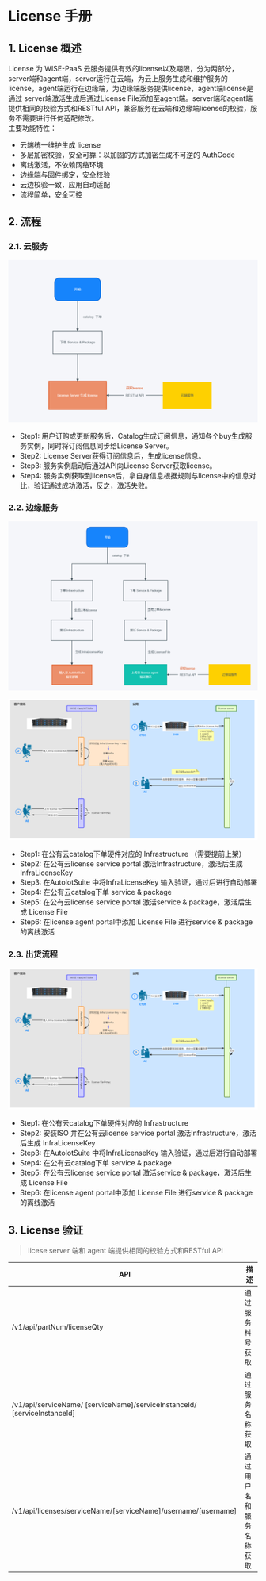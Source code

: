 # License 手册

## 1. License 概述

License 为 WISE-PaaS 云服务提供有效的license以及期限，分为两部分，server端和agent端，server运行在云端，为云上服务生成和维护服务的license，agent端运行在边缘端，为边缘端服务提供license，agent端license是通过 server端激活生成后通过License File添加至agent端。server端和agent端提供相同的校验方式和RESTful API，兼容服务在云端和边缘端license的校验，服务不需要进行任何适配修改。  
主要功能特性：  

- 云端统一维护生成 license
- 多层加密校验，安全可靠：以加固的方式加密生成不可逆的 AuthCode
- 离线激活，不依赖网络环境
- 边缘端与固件绑定，安全校验
- 云边校验一致，应用自动适配
- 流程简单，安全可控  

## 2. 流程

### 2.1. 云服务

![云服务流程](images/边缘服务流程.png)

- Step1: 用户订购或更新服务后，Catalog生成订阅信息，通知各个buy生成服务实例，同时将订阅信息同步给License Server。
- Step2: License Server获得订阅信息后，生成license信息。
- Step3: 服务实例启动后通过API向License Server获取license。
- Step4: 服务实例获取到license后，拿自身信息根据规则与license中的信息对比，验证通过成功激活，反之，激活失败。

### 2.2. 边缘服务

![边缘服务流程](images/云服务流程.png)

![出货流程](images/出货流程.png)

- Step1: 在公有云catalog下单硬件对应的 Infrastructure （需要提前上架）
- Step2: 在公有云license service portal 激活Infrastructure，激活后生成 InfraLicenseKey
- Step3: 在AutoIotSuite 中将InfraLicenseKey 输入验证，通过后进行自动部署
- Step4: 在公有云catalog下单 service & package
- Step5: 在公有云license service portal 激活service & package，激活后生成 License File
- Step6: 在license agent portal中添加 License File 进行service & package 的离线激活

### 2.3. 出货流程
![出货流程](images/出货流程.png)
- Step1: 在公有云catalog下单硬件对应的 Infrastructure 
- Step2: 安装ISO 并在公有云license service portal 激活Infrastructure，激活后生成 InfraLicenseKey
- Step3: 在AutoIotSuite 中将InfraLicenseKey 输入验证，通过后进行自动部署
- Step4: 在公有云catalog下单 service & package
- Step5: 在公有云license service portal 激活service & package，激活后生成 License File
- Step6: 在license agent portal中添加 License File 进行service & package 的离线激活

## 3. License 验证

> licese server 端和 agent 端提供相同的校验方式和RESTful API

| API                                                                       | 描述           |
| ------------------------------------------------------------------------- | ------------ |
| /v1/api/partNum/licenseQty                                                | 通过服务料号获取     |
| /v1/api/serviceName/ [serviceName]/serviceInstanceId/ [serviceInstanceId] | 通过服务名称获取     |
| /v1/api/licenses/serviceName/[serviceName]/username/[username]            | 通过用户名和服务名称获取 |
